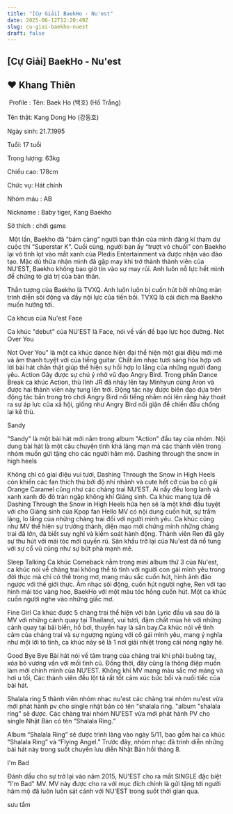 ```yaml
---
title: "[Cự Giải] BaekHo - Nu'est"
date: 2025-06-12T12:20:49Z
slug: cu-giai-baekho-nuest
draft: false
---
```


## [Cự Giải] BaekHo - Nu'est

## ♥ Khang Thiên

​
Profile :
Tên: Baek Ho (백호) (Hổ Trắng)

Tên thật: Kang Dong Ho (강동호)

Ngày sinh: 21.7.1995

Tuổi: 17 tuổi

Trọng lượng: 63kg

Chiều cao: 178cm

Chức vụ: Hát chính

Nhóm máu : AB

 Nickname : Baby tiger, Kang Baekho

 Sở thích : chới game


​
Một lần, Baekho đã “bám càng” người bạn thân của mình đăng kí tham dự cuộc thi “Superstar K”. Cuối cùng, người bạn ấy “trượt vỏ chuối” còn Baekho lại vô tình lọt vào mắt xanh của Pledis Entertainment và được nhận vào đào tạo. Mặc dù thừa nhận mình đã gặp may khi trở thành thành viên của NU’EST, Baekho không bao giờ tin vào sự may rủi. Anh luôn nỗ lực hết mình để chứng tỏ giá trị của bản thân.

Thần tượng của Baekho là TVXQ. Anh luôn luôn bị cuốn hút bởi những màn trình diễn sôi động và đầy nội lực của tiền bối. TVXQ là cái đích mà Baekho muốn hướng tới.


​Ca khcus của Nu'est
Face

Ca khúc "debut" của NU’EST là Face, nói về vấn đề bạo lực học đường.
Not Over You

Not Over You" là một ca khúc dance hiện đại thể hiện một giai điệu mới mẻ và âm thanh tuyệt vời của tiếng guitar. Chất âm nhạc tươi sáng hòa hợp với lời bài hát chân thật giúp thể hiện sự hồi hợp lo lắng của những người đang yêu.
Action
Gây được sự chú ý nhờ vũ đạo Angry Bird. Trong phần Dance Break ca khúc Action, thủ lĩnh JR đã nhảy lên tay Minhyun cùng Aron và được hai thành viên này tung lên trời. Động tác này được biên đạo dựa trên động tác bắn trong trò chơi Angry Bird nổi tiếng nhằm nói lên rằng hãy thoát ra sự áp lực của xã hội, giống như Angry Bird nổi giận để chiến đấu chống lại kẻ thù.

Sandy

"Sandy" là một bài hát mới nằm trong album "Action" đầu tay của nhóm. Nội dung bài hát là một câu chuyện tình khá lãng mạn mà các thành viên trong nhóm muốn gứi tặng cho các người hâm mộ.
Dashing through the snow in high heels

Không chỉ có giai điệu vui tươi, Dashing Through the Snow in High Heels còn khiến các fan thích thú bởi độ nhí nhảnh và cute hết cỡ của ba cô gái Orange Caramel cũng như các chàng trai NU’EST. Ai nấy đều long lanh và xanh xanh đỏ đỏ tràn ngập không khí Giáng sinh. Ca khúc mang tựa đề Dashing Through the Snow in High Heels hứa hẹn sẽ là một khởi đầu tuyệt vời cho Giáng sinh của Kpop fan
Hello
MV có nội dung cuốn hút, sự trầm lặng, lo lắng của những chàng trai đối với người mình yêu. Ca khúc cũng như MV thể hiện sự trưởng thành, diện mạo mới chứng minh những chàng trai đã lớn, đã biết suy nghĩ và kiểm soát hành động. Thành viên Ren đã gây sự thu hút với mái tóc mới quyến rũ. Sân khấu trở lại của Nu'est đã nổ tung với sự cổ vũ cũng như sự bứt phá mạnh mẽ.

Sleep Talking
Ca khúc Comeback nằm trong mini album thứ 3 của Nu'est, ca khúc nói về chàng trai không thể tỏ tình với người con gái mình yêu trong đời thực mà chỉ có thể trong mơ, mang màu sắc cuốn hút, hình ảnh đảo ngược với thế giới thực. Âm nhạc sôi động, cuốn hút người nghe, Ren với tạo hình mái tóc vàng hoe, BaekHo với một màu tóc hồng cuốn hút. Một ca khúc cuốn người nghe vào những giấc mơ.

Fine Girl
Ca khúc được 5 chàng trai thể hiện với bản Lyric đầu và sau đó là MV với những cảnh quay tại Thailand, vui tươi, đậm chất mùa hè với những cảnh quay tại bãi biển, hồ bơi, thuyền hay là sân bay.Ca khúc nói về tình cảm của cháng trai và sự ngượng ngùng với cô gái mình yêu, mang ý nghĩa như mội lời tỏ tình, ca khúc này sẽ là 1 nơi giải nhiệt trong cái nóng ngày hè.

Good Bye Bye
Bài hát nói về tâm trạng của chàng trai khi phải buông tay, xóa bỏ vương vấn với mối tình cũ. Đồng thời, đây cũng là thông điệp muốn làm mới chính mình của NU’EST. Không khí MV mang màu sắc mơ màng và hơi u tối, Các thành viên đều lột tả rất tốt cảm xúc bức bối và nuối tiếc của bài hát.

Shalala ring
5 thành viên nhóm nhạc nu'est các chàng trai nhóm nu'est vừa mới phát hành pv cho single nhật bản có tên "shalala ring. "album "shalala ring" sẽ được. Các chàng trai nhóm NU’EST vừa mới phát hành PV cho single Nhật Bản có tên “Shalala Ring.”

Album “Shalala Ring” sẽ được trình làng vào ngày 5/11, bao gồm hai ca khúc “Shalala Ring” và “Flying Angel.” Trước đây, nhóm nhạc đã trình diễn những bài hát này trong suốt chuyến lưu diễn Nhật Bản hồi tháng 8.

I'm Bad

Đánh dấu cho sự trở lại vào năm 2015, NU'EST cho ra mắt SINGLE đặc biệt "I'm Bad" MV. MV này được cho ra với mục đích chính là gửi tặng tới người hâm mộ đã luôn luôn sát cánh với NU'EST trong suốt thời gian qua.

sưu tầm